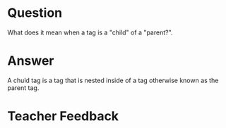 # Question
What does it mean when a tag is a "child" of a "parent?".

# Answer
A chuld tag is a tag that is nested inside of a tag otherwise known as the parent tag.

# Teacher Feedback